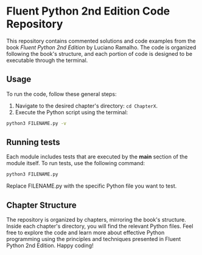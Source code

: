 # Fluent Python 2nd Edition Code Repository

This repository contains commented solutions and code examples from the book *Fluent Python 2nd Edition* by Luciano Ramalho. The code is organized following the book's structure, and each portion of code is designed to be executable through the terminal.

## Usage

To run the code, follow these general steps:

1. Navigate to the desired chapter's directory: `cd ChapterX`.
2. Execute the Python script using the terminal:

```bash
python3 FILENAME.py -v
```

## Running tests
Each module includes tests that are executed by the __main__ section of the module itself. To run tests, use the following command:

```bash
python3 FILENAME.py
```

Replace FILENAME.py with the specific Python file you want to test.

## Chapter Structure

The repository is organized by chapters, mirroring the book's structure. Inside each chapter's directory, you will find the relevant Python files. Feel free to explore the code and learn more about effective Python programming using the principles and techniques presented in Fluent Python 2nd Edition. Happy coding!
